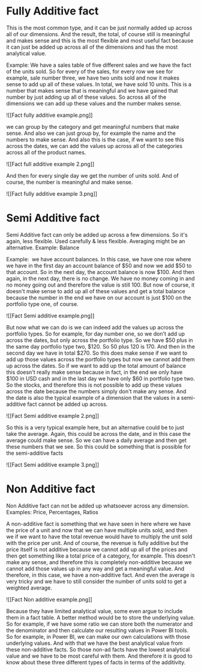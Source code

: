 # Fully Additive fact
This is the most common type, and it can be just normally added up across all of our dimensions. And the result, the total, of course still is meaningful and makes sense and this is the most flexible and most useful fact because it can just be added up across all of the dimensions and has the most analytical value.

Example: We have a sales table of five different sales and we have the fact of the units sold. So for every of the sales, for every row we see for example, sale number three, we have two units sold and now it makes sense to add up all of these values. In total, we have sold 10 units.  This is a number that makes sense that is meaningful and we have gained that number by just adding up all of these values. So across all of the dimensions we can add up these values and the number makes sense.

![[Fact fully additive example.png]]

we can group by the category and get meaningful numbers that make sense. And also we can just group by, for example the name and the numbers to make sense. And also this is the case, if we want to see this across the dates, we can add the values up across all of the categories across all of the product names. 

![[Fact full additive example 2.png]]

And then for every single day we get the number of units sold. And of course, the number is meaningful and make sense.

![[Fact fully additive example 3.png]]
# Semi Additive fact
Semi Additive fact can only be added up across a few dimensions. So it's again, less flexible. Used carefully & less flexible. Averaging might be an alternative. Example: Balance

Example:  we have account balances. In this case, we have one row where we have in the first day an account balance of $50 and now we add $50 to that account. So in the next day, the account balance is now $100. And then again, in the next day, there is no change. We have no money coming in and no money going out and therefore the value is still 100. But now of course, it doesn't make sense to add up all of these values and get a total balance because the number in the end we have on our account is just $100 on the portfolio type one, of course.

![[Fact Semi additive example.png]]

But now what we can do is we can indeed add the values up across the portfolio types. So for example, for day number one, so we don't add up across the dates, but only across the portfolio type. So we have $50 plus in the same day portfolio type two, $120. So 50 plus 120 is 170. And then in the second day we have in total $270. So this does make sense if we want to add up those values across the portfolio types but now we cannot add them up across the dates. So if we want to add up the total amount of balance this doesn't really make sense because in fact, in the end we only have $100 in USD cash and in the last day we have only $60 in portfolio type two. So the stocks, and therefore this is not possible to add up these values across the date because the numbers simply don't make any sense. And the date is also the typical example of a dimension that the values in a semi-additive fact cannot be added up across.

![[Fact Semi additive example 2.png]]

So this is a very typical example here, but an alternative could be to just take the average. Again, this could be across the date, and in this case the average could make sense. So we can have a daily average and then get these numbers that we see. So this could be something that is possible for the semi-additive facts

![[Fact Semi additive example 3.png]]
# Non Additive fact
Non Additive fact can not be added up whatsoever across any dimension. Examples: Price, Percentages, Ratios

A non-additive fact is something that we have seen in here where we have the price of a unit and now that we can have multiple units sold, and then we if we want to have the total revenue would have to multiply the unit sold with the price per unit. And of course, the revenue is fully additive but the price itself is not additive because we cannot add up all of the prices and then get something like a total price of a category, for example. This doesn't make any sense, and therefore this is completely non-additive because we cannot add those values up in any way and get a meaningful value. And therefore, in this case, we have a non-additive fact. And even the average is very tricky and we have to still consider the number of units sold to get a weighted average.

![[Fact Non additive example.png]]

Because they have limited analytical value, some even argue to include them in a fact table. A better method would be to store the underlying value. So for example, if we have some ratio we can store both the numerator and the denominator and then calculate our resulting values in Power BI tools. So for example, in Power BI, we can make our own calculations with those underlying values. And with that we have the best analytical value from these non-additive facts. So those non-ad facts have the lowest analytical value and we have to be most careful with them. And therefore it is good to know about these three different types of facts in terms of the additivity.